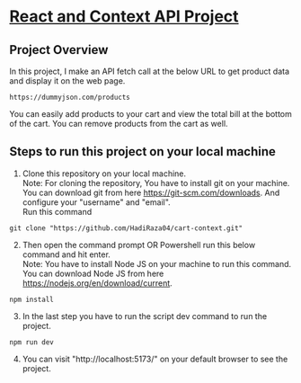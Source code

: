 # <a href="https://cartcontext04.netlify.app/">React and Context API Project</a>

## Project Overview

In this project, I make an API fetch call at the below URL to get product data and display it on the web page.
```
https://dummyjson.com/products
```
You can easily add products to your cart and view the total bill at the bottom of the cart. You can remove products from the cart as well.

## Steps to run this project on your local machine

1. Clone this repository on your local machine.<br>Note: For cloning the repository, You have to install git on your machine. You can download git from here <a href="https://git-scm.com/downloads">https://git-scm.com/downloads</a>. And configure your "username" and "email".<br> Run this command 
```
git clone "https://github.com/HadiRaza04/cart-context.git"
```
2. Then open the command prompt OR Powershell run this below command and hit enter. <br> Note: You have to install Node JS on your machine to run this command. You can download Node JS from here <a href="https://nodejs.org/en/download/current">https://nodejs.org/en/download/current</a>.
```
npm install
```
3. In the last step you have to run the script dev command to run the project.
```
npm run dev
```
4. You can visit "http://localhost:5173/" on your default browser to see the project.
